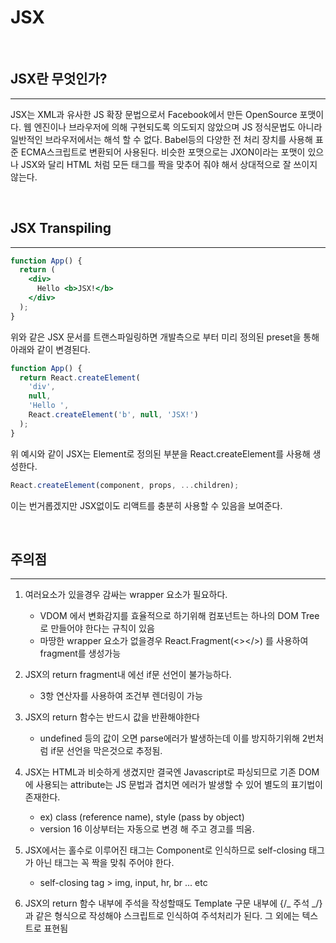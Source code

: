 # JSX

<br />

## JSX란 무엇인가?

---

JSX는 XML과 유사한 JS 확장 문법으로서 Facebook에서 만든 OpenSource 포맷이다.
웹 엔진이나 브라우저에 의해 구현되도록 의도되지 않았으며 JS 정식문법도 아니라 일반적인 브라우저에서는 해석 할 수 없다. Babel등의 다양한 전 처리 장치를 사용해 표준 ECMA스크립트로 변환되어 사용된다. 비슷한 포맷으로는 JXON이라는 포맷이 있으나 JSX와 달리 HTML 처럼 모든 태그를 짝을 맞추어 줘야 해서 상대적으로 잘 쓰이지 않는다.

<br />

## JSX Transpiling

---

```jsx
function App() {
  return (
    <div>
      Hello <b>JSX!</b>
    </div>
  );
}
```

위와 같은 JSX 문서를 트랜스파일링하면 개발측으로 부터 미리 정의된 preset을 통해 아래와 같이 변경된다.

```javascript
function App() {
  return React.createElement(
    'div',
    null,
    'Hello ',
    React.createElement('b', null, 'JSX!')
  );
}
```

위 예시와 같이 JSX는 Element로 정의된 부분을 React.createElement를 사용해 생성한다.

```javascript
React.createElement(component, props, ...children);
```

이는 번거롭겠지만 JSX없이도 리액트를 충분히 사용할 수 있음을 보여준다.

<br />

## 주의점

---

1. 여러요소가 있을경우 감싸는 wrapper 요소가 필요하다.

   - VDOM 에서 변화감지를 효율적으로 하기위해 컴포넌트는 하나의 DOM Tree로 만들어야 한다는 규칙이 있음
   - 마땅한 wrapper 요소가 없을경우 React.Fragment(<></>) 를 사용하여 fragment를 생성가능

2. JSX의 return fragment내 에선 if문 선언이 불가능하다.

   - 3항 연산자를 사용하여 조건부 렌더링이 가능

3. JSX의 return 함수는 반드시 값을 반환해야한다

   - undefined 등의 값이 오면 parse에러가 발생하는데 이를 방지하기위해 2번처럼 if문 선언을 막은것으로 추정됨.

4. JSX는 HTML과 비슷하게 생겼지만 결국엔 Javascript로 파싱되므로 기존 DOM에 사용되는 attribute는 JS 문법과 겹치면 에러가 발생할 수 있어 별도의 표기법이 존재한다.

   - ex) class (reference name), style (pass by object)
   - version 16 이상부터는 자동으로 변경 해 주고 경고를 띄움.

5. JSX에서는 홀수로 이루어진 태그는 Component로 인식하므로 self-closing 태그가 아닌 태그는 꼭 짝을 맞춰 주어야 한다.
   - self-closing tag > img, input, hr, br ... etc
6. JSX의 return 함수 내부에 주석을 작성할때도 Template 구문 내부에 {/_ 주석 _/} 과 같은 형식으로 작성해야 스크립트로 인식하여 주석처리가 된다. 그 외에는 텍스트로 표현됨
